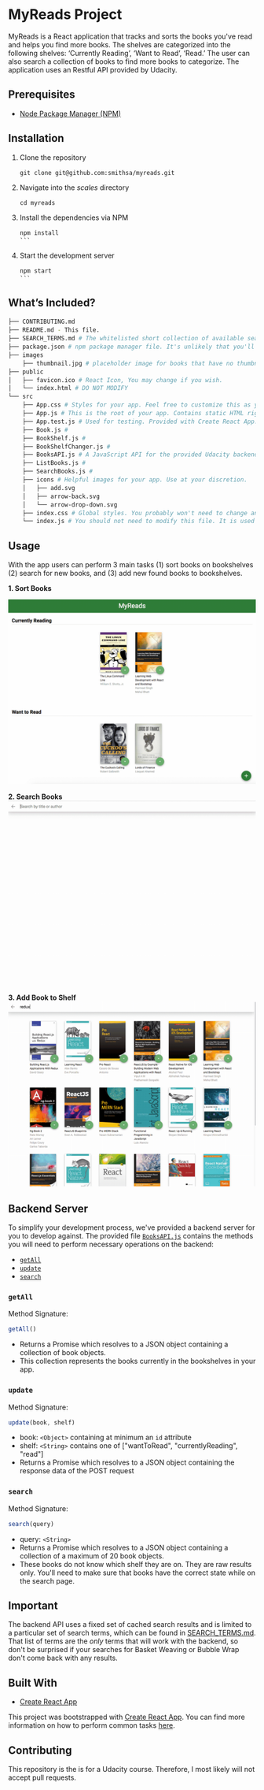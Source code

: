 # MyReads Project

MyReads is a React application that tracks and sorts the books you've read and helps you find more books. The shelves are categorized into the following shelves: ‘Currently Reading’, ‘Want to Read’, ‘Read.’ The user can also search a collection of books to find more books to categorize. The application uses an Restful API provided by Udacity.

## Prerequisites

- [Node Package Manager (NPM)](https://www.npmjs.com)

## Installation

1. Clone the repository
	```
	git clone git@github.com:smithsa/myreads.git
	```

2. Navigate into the *scales* directory
	```
	cd myreads
	```

3. Install the dependencies via NPM
	```
	npm install
	``` 
4. Start the development server
	```
	npm start
	``` 

## What’s Included?
```bash
├── CONTRIBUTING.md
├── README.md - This file.
├── SEARCH_TERMS.md # The whitelisted short collection of available search terms for you to use with your app.
├── package.json # npm package manager file. It's unlikely that you'll need to modify this.
├── images
	├── thumbnail.jpg # placeholder image for books that have no thumbnail
├── public
│   ├── favicon.ico # React Icon, You may change if you wish.
│   └── index.html # DO NOT MODIFY
└── src
    ├── App.css # Styles for your app. Feel free to customize this as you desire.
    ├── App.js # This is the root of your app. Contains static HTML right now.
    ├── App.test.js # Used for testing. Provided with Create React App. Testing is encouraged, but not required.
    ├── Book.js # 
    ├── BookShelf.js # 
    ├── BookShelfChanger.js # 
    ├── BooksAPI.js # A JavaScript API for the provided Udacity backend. Instructions for the methods are below.
    ├── ListBooks.js # 
    ├── SearchBooks.js # 
    ├── icons # Helpful images for your app. Use at your discretion.
    │   ├── add.svg
    │   ├── arrow-back.svg
    │   └── arrow-drop-down.svg
    ├── index.css # Global styles. You probably won't need to change anything here.
    └── index.js # You should not need to modify this file. It is used for DOM rendering only.
```


## Usage

With the app users can perform 3 main tasks (1) sort books on bookshelves (2) search for new books, and (3) add new found books to bookshelves.

**1. Sort Books**

![Sort books demo](https://raw.githubusercontent.com/smithsa/myreads/master/src/images/documentation/sort-books.gif?raw=true)

**2. Search Books**
![Search books demo](https://raw.githubusercontent.com/smithsa/myreads/master/src/images/documentation/search-books.gif?raw=true)

**3. Add Book to Shelf**
![Add book to shelf demo](https://raw.githubusercontent.com/smithsa/myreads/master/src/images/documentation/add-from-search.gif?raw=true)


## Backend Server

To simplify your development process, we've provided a backend server for you to develop against. The provided file [`BooksAPI.js`](src/BooksAPI.js) contains the methods you will need to perform necessary operations on the backend:

* [`getAll`](#getall)
* [`update`](#update)
* [`search`](#search)

### `getAll`

Method Signature:

```js
getAll()
```

* Returns a Promise which resolves to a JSON object containing a collection of book objects.
* This collection represents the books currently in the bookshelves in your app.

### `update`

Method Signature:

```js
update(book, shelf)
```

* book: `<Object>` containing at minimum an `id` attribute
* shelf: `<String>` contains one of ["wantToRead", "currentlyReading", "read"]  
* Returns a Promise which resolves to a JSON object containing the response data of the POST request

### `search`

Method Signature:

```js
search(query)
```

* query: `<String>`
* Returns a Promise which resolves to a JSON object containing a collection of a maximum of 20 book objects.
* These books do not know which shelf they are on. They are raw results only. You'll need to make sure that books have the correct state while on the search page.

## Important
The backend API uses a fixed set of cached search results and is limited to a particular set of search terms, which can be found in [SEARCH_TERMS.md](SEARCH_TERMS.md). That list of terms are the _only_ terms that will work with the backend, so don't be surprised if your searches for Basket Weaving or Bubble Wrap don't come back with any results.

## Built With

- [Create React App](https://github.com/facebook/create-react-app)

This project was bootstrapped with [Create React App](https://github.com/facebookincubator/create-react-app). You can find more information on how to perform common tasks [here](https://github.com/facebookincubator/create-react-app/blob/master/packages/react-scripts/template/README.md).


## Contributing

This repository is the is for a Udacity course. Therefore, I most likely will not accept pull requests.
